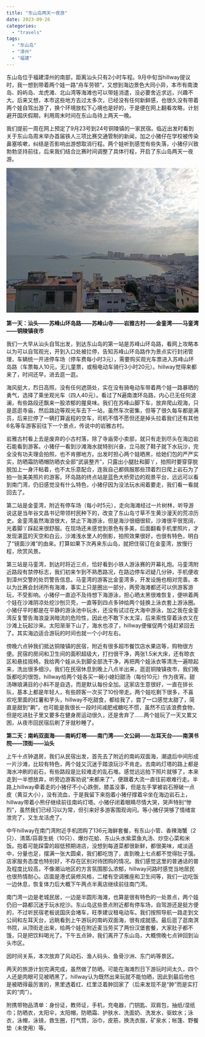 ```yaml
---
title: "东山岛两天一夜游"
date: 2023-09-26
categories: 
  - "travels"
tags: 
  - "东山岛"
  - "漳州"
  - "福建"
---
```


东山岛位于福建漳州的南部，距离汕头只有2小时车程。9月中旬当hillway提议时，我一想到带着两个娃一路“舟车劳顿”，又想到海边景色大同小异，本市有南澳岛、妈屿岛、龙虎滩、北山湾等海滩也可以带娃消遣，没必要舍近求远，兴趣不大。后来又想，本市这些地方去过太多次，已经没有任何新鲜感，也很久没有带着两个娃自驾出游了，换个环境放松下心境也是好的，于是便在网上翻看攻略，计划避开国庆假期，利用周末时间在东山岛待上两天一晚。

我们提前一周在网上预定了9月23号到24号铜陵镇的一家民宿。临近出发时看到关于东山岛周末举办首届铁人三项比赛交通管制的新闻，加之小猪仔在学校被传染鼻塞咳嗽，纠结是否影响出游想取消行程。两个娃听到感觉有些失落，小猪仔兴致勃勃坚持前往，后来我们结合比赛时间调整了具体行程，开启了东山岛两天一夜游。

![](images/53216818383_06bee37f24_c.jpg)

**第一天：汕头——苏峰山环岛路——苏峰山寺——岩雅古村——金銮湾——马銮湾——铜陵镇夜市**

我们一大早从汕头自驾出发，到达东山岛的第一站是苏峰山环岛路，看网上攻略本以为可以自驾观光，开到入口处被拦停，告知苏峰山环岛路作为景点实行封闭管理，车辆统一开进停车场（停车费每小时3元），需要购买观光车票进入苏峰山环岛路（车票每人10元，无儿童票，或租电动车骑行3小时20元）。hillway觉得来都来了，时间还早，进去逛一逛。

海风挺大，烈日高照，没有任何遮荫处，实在没有骑电动车带着两个娃一路暴晒的勇气，选择了乘坐观光车（四人40元）。看过了N遍南澳环岛路，内心已无任何波澜，有些路段还飘来一股浓郁的腥臭味。我们在苏峰山脚下车，放弃爬山观海，只是逛逛寺庙，然后路边等观光车去下一站，虽然车次密集，但等了很久每车都是满员，后来拦停了一辆打算返程的空车，司机不情不愿但还是掉头拉着我们还有其他6名等车游客前往下一个景点，传说中的岩雅古村。

岩雅古村看上去是废弃的小古村落，除了寺庙旁小卖部，就只有走到尽头在海边岩石能看到游客。小猪仔一看到沙滩海水就特别兴奋，立马脱了鞋子就下水玩沙，完全没有功夫理会拍照，也不肯挪地方。出发时担心两个娃晒黑，给她们包的严严实实，防晒霜防晒帽防晒衣全部“武装整齐”，只露出小腿肚和脚丫，拍照时要穿穿脱脱加上一身汗粘着，也不太乐意配合，连我自己都佩服那些顶着烈日爬上岩石为了拍一张美美照片的游客。环岛路的终点站是蓝色大桥旁边的观景平台，远远可以看到南门湾，仍旧感觉没有什么特色，小猪仔因为没法玩水闹着要走，我们看一看就回去了。

第二站是金銮湾，附近有停车场（每小时5元），走向海滩经过一片树林，听导游说这是当年谷文昌书记带领村民种下的，改变了东山岛寸草不生黄沙漫天的荒凉历史。金銮湾虽然海浪很大，禁止下海游泳，但是海沙很细很软，沙滩很平很宽阔，光着脚丫踩起来很舒服。在现场还未感觉到景色有多美，后面翻看手机里照片，才发现湛蓝的天空和白云，沙滩浅水里人的倒影，拍照效果很好，也很有特色，明白了“镜面沙滩”的由来。打算如果下次再来东山岛，就把住宿订在金銮湾，放慢行程，欣赏风景。

第三站是马銮湾，到达时将近三点，恰好看到小铁人游泳赛的开幕礼炮。马銮湾附近路段有禁停标志，我们初来乍到不熟悉路况，在路边停车迟疑几分钟，手机便收到漳州交警的处罚警告信息。马銮湾的游客比金銮湾多，开发设施也相对完善。本以为比赛会封闭所有海滩，事实上只是圈出一部分，两旁海滩都还可以供游客游玩，不受影响。小猪仔一直迫不及待想下海游泳，担心晒太黑很难恢复，便哄着两个娃在沙滩阴凉处挖沙刨贝壳，一直等到四点多钟给两个娃换上泳衣套上游泳圈。小猪仔平时都是在平静的游泳池中玩水，还没有试过在大海中游泳，加之我在金銮湾反复警告海浪漩涡暗流的危险性，因此也不敢下水太深，后来索性穿着泳衣又在沙滩上玩起沙来。太阳渐渐下山了，海水也凉了，hillway便催促两个娃赶紧回去了。其实海边适合游玩的时间也就一个小时左右。

傍晚六点钟我们抵达铜陵镇的民宿，附近有很多超市餐饮店水果店等，购物很方便。民宿的房间和卫生间的面积超级大，打扫很干净，两张1.5米大床，还有晾衣区和悬挂摇椅。我给两个娃从头到脚全部洗干净，再把两个娃泳衣等清洗一遍晾起来，洗出很多细沙。我们在民宿休息到晚上八点半出来，逛逛铜陵镇夜市，我们晚饭都吃的很饱，hillway给两个娃各买一碗小媳妇甜汤（每份10元）作为夜宵。甜汤琳琅满目的小料不是自选，而是默认每份全加。这家店生意很好，一直在排长队，基本上都是年轻人，有些顾客一次买了10份带走。两个娃吃剩下很多，不喜欢吃里面的红薯和芋头，hillway不吃甜食，都给我了，尝了一口感觉太甜了，简直是甜到“齁”，也可能是我很长一段时间减肥戒糖吃不惯，虽然不应该浪费食物，但是吃进肚子里又要多在健身房运动很久，还是舍弃了……两个娃玩了一天又累又困，从夜市回民宿后刷了牙就秒睡了。

**第二天：南屿双面海——南屿灯塔——南门湾——文公祠——左耳天台——南溟书院——顶街——汕头**

上午十点钟退房，我们从民宿出发，首先去了附近的南屿双面海，潮退后中间形成一片沙滩，比较有特色，两个娃又沉迷于踏浪玩沙不肯走。去南屿灯塔的路上都是海水冲刷的岩石，有些路段是比较难走的乱石堆。感觉远远拍下照片就够了，本来走到一半想放弃，听旁边游客劝说“来都来了”，便跟着大流一直往前艰难行走。半路上hillway牵着走的小猪仔不小心跌倒，膝盖没事，但是左手掌被岩石擦破一点皮（黄豆大小），没有流血，于是我留下来抱着小猪仔撑着伞坐在海边岩石上，hillway带着小熊仔继续前往南屿灯塔。小猪仔闭着眼睛尽情大哭，哭声特别“惨烈”，虽然我们已经习以为常，但引来好多游客围观询问。等小猪仔哭够了情绪宣泄完了，又生龙活虎了。

中午hillway在南门湾附近手机团购了136元海鲜套餐，有东山小管、香辣海蟹（2只）、清蒸/蒜蓉生蚝（10只）、爆炒花蛤、东山头水紫菜鱼丸汤、炒空心菜和米饭。抱着可能踩雷的超低预期进店，没想到每道菜都很新鲜，都很美味，咸淡适中，分量也足，摆满一张大圆桌，我们都吃饱了，直到晚上七点都不觉得肚子饿。店家服务态度也特别好，不存在区别对待团购的情况。我们感觉这里的普通话的普及程度比较高，不像潮汕地区的方言氛围那么浓郁，hillway问路时感觉当地居民也很热情耐心。店面是港式装修风格，二楼有空调雅座和卫生间等，我们一边吃饭一边休息，恢复体力后大概下午两点半离店继续前往南门湾。

南门湾一边是老城民居，一边是半圆形海滩，也算是很有特色的一处景点，两个娃仍旧一路都沉迷于玩水挖沙。东山岛这些景点附近都有停车场，自驾游还是挺方便的，不过听民宿老板说国庆会堵车，旺季建议租电动车。我们按照导航一路走到文公祠和左耳天台，远眺看到上午游玩的南屿双面海，很有成就感。最后逛了逛南溟书院，从顶街走出来，给两个娃在附近麦当劳买了两份汉堡套餐，大家肚子都不饿，只是把饮料喝光了。下午五点钟，我们离开了东山岛，大概傍晚七点钟回到汕头市区。

因时间关系，本次放弃了风动石、渔人码头、鱼骨沙洲、东门屿等景区。

两天的旅游计划完满完成，虽然做了防晒，可能在海滩烈日下游玩时间太久，四个人还是肉眼可见被晒黑了。hillway认为既然出来玩就不能怕晒，因此到最后他也是被晒得最厉害的，黑里透着红、红里泛着肿回家了（后来发现不是“肿”而是实打实的“肉”）。

附携带物品清单：身份证，教师证，手机，充电器，门钥匙、双肩包，抽纸/湿纸巾；防晒衣，太阳伞，太阳帽，防晒霜、护肤水、洗面奶、洗发水，驱蚊水；泳衣，泳帽，泳镜，救生圈，打气筒，浴巾，皮筋，换洗衣服，矿泉水；帐篷、野餐垫（未使用）等。
